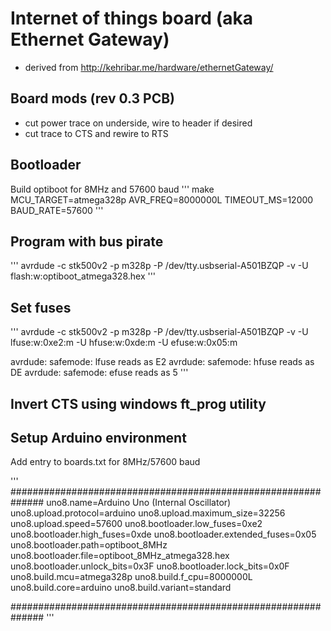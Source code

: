 # Internet of things board (aka Ethernet Gateway)

- derived from http://kehribar.me/hardware/ethernetGateway/

## Board mods (rev 0.3 PCB)

- cut power trace on underside, wire to header if desired
- cut trace to CTS and rewire to RTS

## Bootloader

Build optiboot for 8MHz and 57600 baud
'''
make MCU_TARGET=atmega328p AVR_FREQ=8000000L TIMEOUT_MS=12000 BAUD_RATE=57600
'''

## Program with bus pirate
'''
avrdude -c stk500v2 -p m328p -P /dev/tty.usbserial-A501BZQP -v -U flash:w:optiboot_atmega328.hex 
'''

## Set fuses
'''
avrdude -c stk500v2 -p m328p -P /dev/tty.usbserial-A501BZQP -v -U lfuse:w:0xe2:m -U hfuse:w:0xde:m -U efuse:w:0x05:m


avrdude: safemode: lfuse reads as E2
avrdude: safemode: hfuse reads as DE
avrdude: safemode: efuse reads as 5
'''


## Invert CTS using windows ft_prog utility


## Setup Arduino environment
Add entry to boards.txt for 8MHz/57600 baud

'''
##############################################################
uno8.name=Arduino Uno (Internal Oscillator)
uno8.upload.protocol=arduino
uno8.upload.maximum_size=32256
uno8.upload.speed=57600
uno8.bootloader.low_fuses=0xe2
uno8.bootloader.high_fuses=0xde
uno8.bootloader.extended_fuses=0x05
uno8.bootloader.path=optiboot_8MHz
uno8.bootloader.file=optiboot_8MHz_atmega328.hex
uno8.bootloader.unlock_bits=0x3F
uno8.bootloader.lock_bits=0x0F
uno8.build.mcu=atmega328p
uno8.build.f_cpu=8000000L
uno8.build.core=arduino
uno8.build.variant=standard

##############################################################
'''
